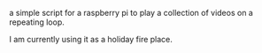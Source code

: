 a simple script for a raspberry pi to play a collection of videos on a repeating loop.

I am currently using it as a holiday fire place.


